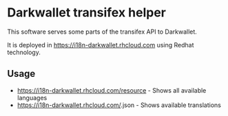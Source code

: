 Darkwallet transifex helper
===========================

This software serves some parts of the transifex API to Darkwallet.

It is deployed in https://i18n-darkwallet.rhcloud.com using Redhat technology.

Usage
-----

* https://i18n-darkwallet.rhcloud.com/resource - Shows all available languages
* https://i18n-darkwallet.rhcloud.com/<lang>.json - Shows <lang> available translations
